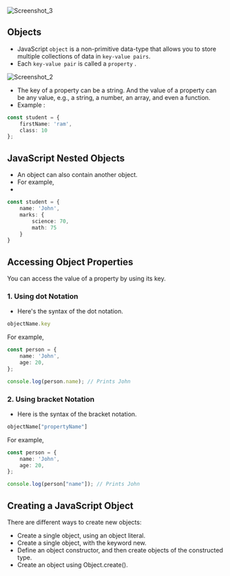 ![Screenshot_3](https://user-images.githubusercontent.com/100460788/235360815-dc40f58d-1397-4ee0-bb19-324db222dd03.png)

## Objects

- JavaScript `object` is a non-primitive data-type that allows you to store multiple collections of data in `key-value pairs`. 
- Each `key-value pair` is called a `property` .

![Screenshot_2](https://user-images.githubusercontent.com/100460788/235174754-39d91da9-10a5-4d80-8b7a-ec2c797c0370.png)

- The key of a property can be a string. And the value of a property can be any value, e.g., a string, a number, an array, and even a function.
- Example :
```ts
const student = {
    firstName: 'ram',
    class: 10
};
```

## JavaScript Nested Objects
- An object can also contain another object. 
- For example,
- 
```ts
const student = { 
    name: 'John', 
    marks: {
        science: 70,
        math: 75
    }
}
```

## Accessing Object Properties
You can access the value of a property by using its key.

### 1. Using dot Notation
- Here's the syntax of the dot notation.
```ts
objectName.key
```
For example,
```ts
const person = { 
    name: 'John', 
    age: 20, 
};

console.log(person.name); // Prints John
```

### 2. Using bracket Notation
- Here is the syntax of the bracket notation.
```ts
objectName["propertyName"]
```
For example,
```ts
const person = { 
    name: 'John', 
    age: 20, 
};

console.log(person["name"]); // Prints John
```

## Creating a JavaScript Object
There are different ways to create new objects:
- Create a single object, using an object literal.
- Create a single object, with the keyword new.
- Define an object constructor, and then create objects of the constructed type.
- Create an object using Object.create().
